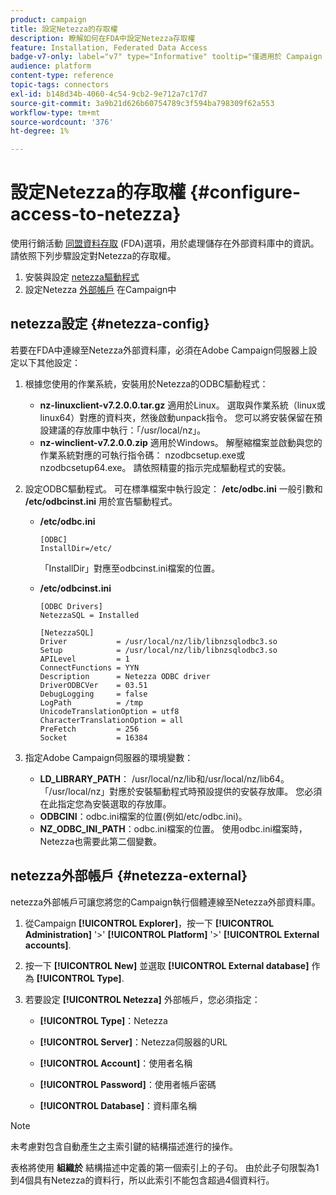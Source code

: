 ```yaml
---
product: campaign
title: 設定Netezza的存取權
description: 瞭解如何在FDA中設定Netezza存取權
feature: Installation, Federated Data Access
badge-v7-only: label="v7" type="Informative" tooltip="僅適用於 Campaign Classic v7"
audience: platform
content-type: reference
topic-tags: connectors
exl-id: b148d34b-4060-4c54-9cb2-9e712a7c17d7
source-git-commit: 3a9b21d626b60754789c3f594ba798309f62a553
workflow-type: tm+mt
source-wordcount: '376'
ht-degree: 1%

---
```


# 設定Netezza的存取權 {#configure-access-to-netezza}



使用行銷活動 [同盟資料存取](../../installation/using/about-fda.md) (FDA)選項，用於處理儲存在外部資料庫中的資訊。 請依照下列步驟設定對Netezza的存取權。

1. 安裝與設定 [netezza驅動程式](#netezza-config)
1. 設定Netezza [外部帳戶](#netezza-external) 在Campaign中

## netezza設定 {#netezza-config}

若要在FDA中連線至Netezza外部資料庫，必須在Adobe Campaign伺服器上設定以下其他設定：

1. 根據您使用的作業系統，安裝用於Netezza的ODBC驅動程式：

   * **nz-linuxclient-v7.2.0.0.tar.gz** 適用於Linux。 選取與作業系統（linux或linux64）對應的資料夾，然後啟動unpack指令。 您可以將安裝保留在預設建議的存放庫中執行：「/usr/local/nz」。
   * **nz-winclient-v7.2.0.0.zip** 適用於Windows。 解壓縮檔案並啟動與您的作業系統對應的可執行指令碼： nzodbcsetup.exe或nzodbcsetup64.exe。 請依照精靈的指示完成驅動程式的安裝。

1. 設定ODBC驅動程式。 可在標準檔案中執行設定： **/etc/odbc.ini** 一般引數和 **/etc/odbcinst.ini** 用於宣告驅動程式。

   * **/etc/odbc.ini**

     ```
     [ODBC]
     InstallDir=/etc/
     ```

     「InstallDir」對應至odbcinst.ini檔案的位置。

   * **/etc/odbcinst.ini**

     ```
     [ODBC Drivers]
     NetezzaSQL = Installed
     
     [NetezzaSQL]
     Driver           = /usr/local/nz/lib/libnzsqlodbc3.so
     Setup            = /usr/local/nz/lib/libnzsqlodbc3.so
     APILevel         = 1
     ConnectFunctions = YYN
     Description      = Netezza ODBC driver
     DriverODBCVer    = 03.51
     DebugLogging     = false
     LogPath          = /tmp
     UnicodeTranslationOption = utf8
     CharacterTranslationOption = all
     PreFetch         = 256
     Socket           = 16384
     ```

1. 指定Adobe Campaign伺服器的環境變數：

   * **LD_LIBRARY_PATH**： /usr/local/nz/lib和/usr/local/nz/lib64。 「/usr/local/nz」對應於安裝驅動程式時預設提供的安裝存放庫。 您必須在此指定您為安裝選取的存放庫。
   * **ODBCINI**：odbc.ini檔案的位置(例如/etc/odbc.ini)。
   * **NZ_ODBC_INI_PATH**：odbc.ini檔案的位置。 使用odbc.ini檔案時，Netezza也需要此第二個變數。

## netezza外部帳戶 {#netezza-external}

netezza外部帳戶可讓您將您的Campaign執行個體連線至Netezza外部資料庫。

1. 從Campaign **[!UICONTROL Explorer]**，按一下 **[!UICONTROL Administration]** &#39;>&#39; **[!UICONTROL Platform]** &#39;>&#39; **[!UICONTROL External accounts]**.

1. 按一下 **[!UICONTROL New]** 並選取 **[!UICONTROL External database]** 作為 **[!UICONTROL Type]**.

1. 若要設定 **[!UICONTROL Netezza]** 外部帳戶，您必須指定：

   * **[!UICONTROL Type]**：Netezza

   * **[!UICONTROL Server]**：Netezza伺服器的URL

   * **[!UICONTROL Account]**：使用者名稱

   * **[!UICONTROL Password]**：使用者帳戶密碼

   * **[!UICONTROL Database]**：資料庫名稱

>[!NOTE]
>
>未考慮對包含自動產生之主索引鍵的結構描述進行的操作。
>
>表格將使用 **組織於** 結構描述中定義的第一個索引上的子句。 由於此子句限製為1到4個具有Netezza的資料行，所以此索引不能包含超過4個資料行。
